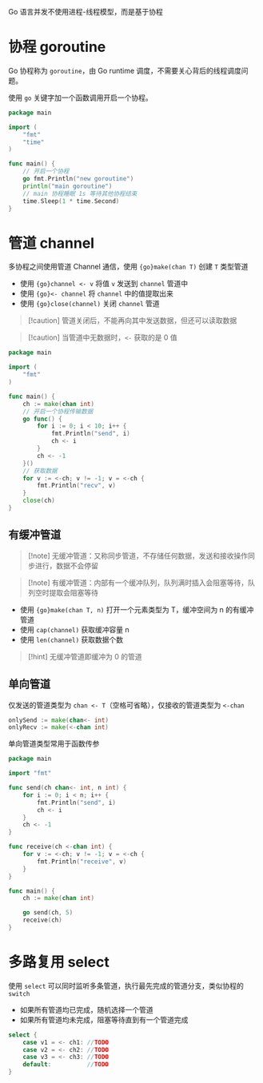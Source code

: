 Go 语言并发不使用进程-线程模型，而是基于协程

# 协程 goroutine

Go 协程称为 `goroutine`，由 Go runtime 调度，不需要关心背后的线程调度问题。

使用 `go` 关键字加一个函数调用开启一个协程。

```go
package main

import (
	"fmt"
	"time"
)

func main() {
    // 开启一个协程
	go fmt.Println("new goroutine")
	println("main goroutine")
	// main 协程睡眠 1s 等待其他协程结束
	time.Sleep(1 * time.Second)
}
```

# 管道 channel

多协程之间使用管道 Channel 通信，使用 `{go}make(chan T)` 创建 `T` 类型管道
- 使用 `{go}channel <- v` 将值 `v` 发送到 `channel` 管道中
- 使用 `{go}<- channel` 将 `channel` 中的值提取出来
- 使用 `{go}close(channel)` 关闭 `channel` 管道

> [!caution] 管道关闭后，不能再向其中发送数据，但还可以读取数据

> [!caution] 当管道中无数据时，`<-` 获取的是 0 值

```go
package main

import (
	"fmt"
)

func main() {
	ch := make(chan int)
    // 开启一个协程传输数据
	go func() {
		for i := 0; i < 10; i++ {
			fmt.Println("send", i)
			ch <- i
		}
		ch <- -1
	}()
    // 获取数据
	for v := <-ch; v != -1; v = <-ch {
		fmt.Println("recv", v)
	}
	close(ch)
}
```

## 有缓冲管道

> [!note] 无缓冲管道：又称同步管道，不存储任何数据，发送和接收操作同步进行，数据不会停留

> [!note] 有缓冲管道：内部有一个缓冲队列，队列满时插入会阻塞等待，队列空时提取会阻塞等待

- 使用 `{go}make(chan T, n)` 打开一个元素类型为 T，缓冲空间为 n 的有缓冲管道
- 使用 `cap(channel)` 获取缓冲容量 n
- 使用 `len(channel)` 获取数据个数

>[!hint] 无缓冲管道即缓冲为 0 的管道

## 单向管道

仅发送的管道类型为 `chan <- T`（空格可省略），仅接收的管道类型为 `<-chan`

```go
onlySend := make(chan<- int)
onlyRecv := make(<-chan int)
```

单向管道类型常用于函数传参

```go
package main

import "fmt"

func send(ch chan<- int, n int) {
	for i := 0; i < n; i++ {
		fmt.Println("send", i)
		ch <- i
	}
	ch <- -1
}

func receive(ch <-chan int) {
	for v := <-ch; v != -1; v = <-ch {
		fmt.Println("receive", v)
	}
}

func main() {
	ch := make(chan int)

	go send(ch, 5)
	receive(ch)
}
```

# 多路复用 select

使用 `select` 可以同时监听多条管道，执行最先完成的管道分支，类似协程的 `switch`
- 如果所有管道均已完成，随机选择一个管道
- 如果所有管道均未完成，阻塞等待直到有一个管道完成

```go
select {
    case v1 = <- ch1: //TODO
    case v2 = <- ch2: //TODO
    case v3 = <- ch3: //TODO
    default:          //TODO
}
```